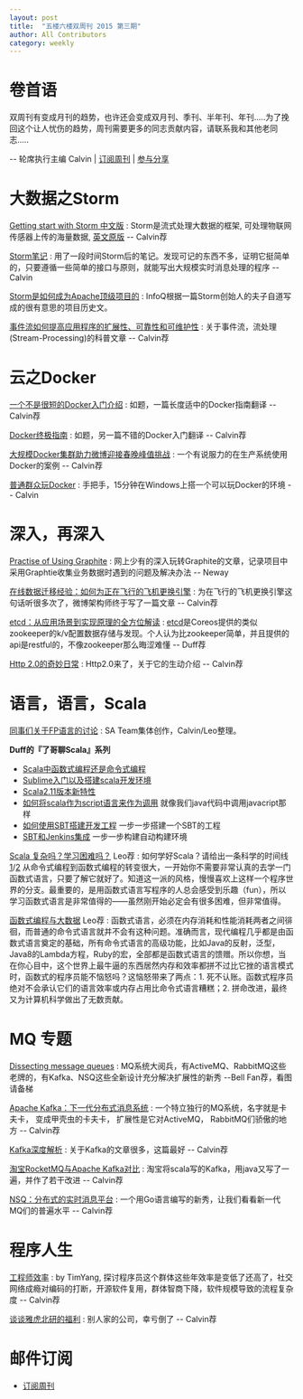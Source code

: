 ```yaml
---
layout: post
title:  "五楼六楼双周刊 2015 第三期"
author: All Contributors
category: weekly
---
```


# 卷首语

双周刊有变成月刊的趋势，也许还会变成双月刊、季刊、半年刊、年刊.....为了挽回这个让人忧伤的趋势，周刊需要更多的同志贡献内容，请联系我和其他老同志.....

-- 轮席执行主编 Calvin \| [订阅周刊](http://f5f6.github.io/subscribe.html) \| [参与分享](http://f5f6.github.io/2014/12/28/welcome-to-jekyll/) 


# 大数据之Storm

[Getting start with Storm 中文版](http://ifeve.com/getting-started-with-stom-index/) 
: Storm是流式处理大数据的框架, 可处理物联网传感器上传的海量数据, [英文原版](http://it-ebooks.info/book/888/) -- Calvin荐

[Storm笔记](http://calvin1978.blogcn.com/articles/stormnotes.html) 
: 用了一段时间Storm后的笔记。发现可记的东西不多，证明它挺简单的，只要遵循一些简单的接口与原则，就能写出大规模实时消息处理的程序 -- Calvin

[Storm是如何成为Apache顶级项目的](http://www.infoq.com/cn/news/2014/10/storm-apache-top-level-project)
: InfoQ根据一篇Storm创始人的夫子自道写成的很有意思的项目历史文。

[事件流如何提高应用程序的扩展性、可靠性和可维护性](http://www.infoq.com/cn/articles/eventflow-app-scalability-reliability-maintainability)
: 关于事件流，流处理(Stream-Processing)的科普文章 -- Calvin荐

# 云之Docker

[一个不是很短的Docker入门介绍](http://dockerone.com/article/277)
: 如题，一篇长度适中的Docker指南翻译 -- Calvin荐

[Docker终极指南](http://dockerone.com/article/133)
: 如题，另一篇不错的Docker入门翻译 -- Calvin荐

[大规模Docker集群助力微博迎接春晚峰值挑战](http://www.weibo.com/p/1001603811301997572906)
: 一个有说服力的在生产系统使用Docker的案例 -- Calvin荐

[普通群众玩Docker](http://calvin1978.blogcn.com/articles/begintodocker.html)
: 手把手，15分钟在Windows上搭一个可以玩Docker的环境 -- Calvin


# 深入，再深入

[Practise of Using Graphite](http://neway6655.github.io/graphite/2015/03/24/practise-of-using-graphite.html)
: 网上少有的深入玩转Graphite的文章，记录项目中采用Graphtie收集业务数据时遇到的问题及解决办法 -- Neway


[在线数据迁移经验：如何为正在飞行的飞机更换引擎](http://www.infoq.com/cn/articles/online-data-migration-experience)
: 为在飞行的飞机更换引擎这句话听很多次了，微博架构师终于写了一篇文章 -- Calvin荐

[etcd：从应用场景到实现原理的全方位解读](http://www.infoq.com/cn/articles/etcd-interpretation-application-scenario-implement-principle)
: [etcd](https://github.com/coreos/etcd)是Coreos提供的类似zookeeper的k/v配置数据存储与发现。个人认为比zookeeper简单，并且提供的api是restful的，不像zookeeper那么晦涩难懂 -- Duff荐

[Http 2.0的奇妙日常](http://www.alloyteam.com/2015/03/http2-0-di-qi-miao-ri-chang/)
: Http2.0来了，关于它的生动介绍 -- Calvin荐

# 语言，语言，Scala

[同事们关于FP语言的讨论](http://aleung.github.io/blog/2015/01/25/fp/)
: SA Team集体创作，Calvin/Leo整理。

**Duff的『了哥聊Scala』系列**

* [Scala中函数式编程还是命令式编程](http://duffqiu.github.io/blog/2015/02/05/fp-or-imperative-with-scala/)
* [Sublime入门以及搭建scala开发环境](http://duffqiu.github.io/blog/2015/02/25/sublime-startup/) 
* [Scala2.11版本新特性](http://duffqiu.github.io/blog/2015/03/02/scala211-overview/)
* [如何将scala作为script语言来作为调用](http://duffqiu.github.io/blog/2015/03/03/scala-script/) 就像我们java代码中调用javacript那样 
* [如何使用SBT搭建开发工程](http://duffqiu.github.io/blog/2015/02/10/sbt-for-new-user/) 一步一步搭建一个SBT的工程
* [SBT和Jenkins集成](http://duffqiu.github.io/blog/2015/02/23/integrate-sbt-project-jenkins/) 一步一步构建自动构建环境


[Scala 复杂吗？学习困难吗？](http://www.zhihu.com/question/27332932/answer/36205274) Leo荐
: 如何学好Scala？请给出一条科学的时间线 [1](http://www.zhihu.com/question/26707124/answer/36404470)/[2](http://www.zhihu.com/question/26707124/answer/36476090) 从命令式编程到函数式编程的转变很大，一开始你不需要非常认真的去学一门函数式语言，只要了解它就好了。知道这一派的风格，慢慢喜欢上这样一个程序世界的分支。最重要的，是用函数式语言写程序的人总会感受到乐趣（fun），所以学习函数式语言是非常值得的——虽然刚开始必定会有很多困难，但非常值得。

[函数式编程与大数据](http://www.zhihu.com/question/27630156/answer/37488883) Leo荐
: 函数式语言，必须在内存消耗和性能消耗两者之间徘徊，而普通的命令式语言就并不会有这种问题。准确而言，现代编程几乎都是由函数式语言奠定的基础，所有命令式语言的高级功能，比如Java的反射，泛型，Java8的Lambda方程，Ruby的宏，全部都是函数式语言的馈赠。所以你想，当在你心目中，这个世界上最牛逼的东西居然内存和效率都拼不过比它挫的语言模式时，函数式的程序员能不恼怒吗？这恼怒带来了两点：1. 死不认账。函数式程序员绝对不会承认它们的语言效率或内存占用比命令式语言糟糕；2. 拼命改进，最终又为计算机科学做出了无数贡献。

# MQ 专题

[Dissecting message queues](http://www.bravenewgeek.com/dissecting-message-queues/)
: MQ系统大阅兵，有ActiveMQ、RabbitMQ这些老牌的，有Kafka、NSQ这些全新设计充分解决扩展性的新秀 --Bell Fan荐，看图请备梯

[Apache Kafka：下一代分布式消息系统](http://www.infoq.com/cn/articles/apache-kafka)
: 一个特立独行的MQ系统，名字就是卡夫卡， 变成甲壳虫的卡夫卡， 扩展性是它对ActiveMQ， RabbitMQ们骄傲的地方 -- Calvin荐

[Kafka深度解析](http://www.jasongj.com/2015/01/02/Kafka%E6%B7%B1%E5%BA%A6%E8%A7%A3%E6%9E%90/)
: 关于Kafka的文章很多，这篇最好 -- Calvin荐

[淘宝RocketMQ与Apache Kafka对比](https://github.com/alibaba/RocketMQ/wiki/rmq_vs_kafka)
: 淘宝将scala写的Kafka，用java又写了一遍，并作了若干改进 -- Calvin荐

[NSQ：分布式的实时消息平台](http://www.infoq.com/cn/news/2015/02/nsq-distributed-message-platform)
: 一个用Go语言编写的新秀，让我们看看新一代MQ们的普遍水平 -- Calvin荐

# 程序人生

[工程师效率](http://timyang.net/tao/productive-programmer-2)
: by TimYang, 探讨程序员这个群体这些年效率是变低了还高了，社交网络成瘾对编码的打断，开源软件复用，群体智商下降，软件规模导致的流程复杂度 -- Calvin荐

[谈谈雅虎北研的福利](http://itindex.net/detail/53013-%E9%9B%85%E8%99%8E-%E7%A6%8F%E5%88%A9)
: 别人家的公司，幸亏倒了 -- Calvin荐

# 邮件订阅

- [订阅周刊](http://f5f6.github.io/subscribe.html)


